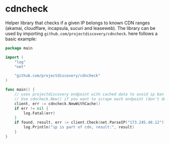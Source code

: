 # cdncheck
Helper library that checks if a given IP belongs to known CDN ranges (akamai, cloudflare, incapsula, sucuri and leaseweb).
The library can be used by importing `github.com/projectdiscovery/cdncheck`. here follows a basic example:

```go
package main

import (
	"log"
	"net"

	"github.com/projectdiscovery/cdncheck"
)

func main() {
	// uses projectdiscovery endpoint with cached data to avoid ip ban
	// Use cdncheck.New() if you want to scrape each endpoint (don't do it too often or your ip can be blocked)
	client, err := cdncheck.NewWithCache()
	if err != nil {
		log.Fatal(err)
	}
	if found, result, err := client.Check(net.ParseIP("173.245.48.12")); found && err == nil {
		log.Println("ip is part of cdn, result:", result)
	}
}
```
